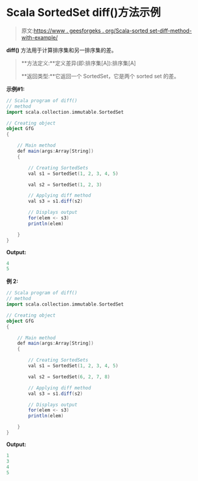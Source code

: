 # Scala SortedSet diff()方法示例

> 原文:[https://www . geesforgeks . org/Scala-sorted set-diff-method-with-example/](https://www.geeksforgeeks.org/scala-sortedset-diff-method-with-example/)

**diff()** 方法用于计算排序集和另一排序集的差。

> **方法定义:**定义差异(即:排序集[A]):排序集[A]
> 
> **返回类型:**它返回一个 SortedSet，它是两个 sorted set 的差。

**示例#1:**

```scala
// Scala program of diff()
// method
import scala.collection.immutable.SortedSet 

// Creating object 
object GfG 
{ 

    // Main method 
    def main(args:Array[String]) 
    { 

        // Creating SortedSets 
        val s1 = SortedSet(1, 2, 3, 4, 5)

        val s2 = SortedSet(1, 2, 3)

        // Applying diff method 
        val s3 = s1.diff(s2) 

        // Displays output 
        for(elem <- s3)  
        println(elem) 

    } 
} 
```

**Output:**

```scala
4
5

```

**例 2:**

```scala
// Scala program of diff()
// method
import scala.collection.immutable.SortedSet 

// Creating object 
object GfG 
{ 

    // Main method 
    def main(args:Array[String]) 
    { 

        // Creating SortedSets 
        val s1 = SortedSet(1, 2, 3, 4, 5)

        val s2 = SortedSet(6, 2, 7, 8)

        // Applying diff method 
        val s3 = s1.diff(s2) 

        // Displays output 
        for(elem <- s3)  
        println(elem) 

    } 
} 
```

**Output:**

```scala
1
3
4
5

```